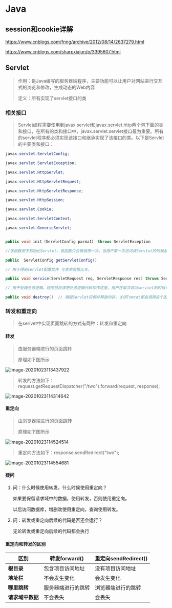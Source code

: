 # Java

## session和cookie详解

https://www.cnblogs.com/fnng/archive/2012/08/14/2637279.html

https://www.cnblogs.com/sharpxiajun/p/3395607.html

## Servlet

> 作用：是Java编写的服务器端程序，主要功能可以让用户对网站进行交互式的浏览和修改，生成动态的Web内容
>
> 定义：所有实现了servlet接口的类

### 相关接口

>   Servlet编程需要使用到javax.servlet和javax.servlet.http两个包下面的类和接口，在所有的类和接口中，javax.servlet.servlet接口最为重要。所有的servlet程序都必须实现该接口和继承实现了该接口的类。以下是Servlet的主要类和接口：

```java
javax.servlet.ServletConfig;

javax.servlet.ServletException;

javax.servlet.HttpServlet;

javax.servlet.HttpServletRequest;

javax.servlet.HttpServletResponse;

javax.servlet.HttpSession;

javax.servlet.Cookie;

javax.servlet.ServletContext;

javax.servlet.GenericServlet;


public void init（ServletConfig parma1） throws ServletException

//该函数用于初始化Servlet，该函数只会被调用一次，当用户第一次访问该Servlet的时候被调用

public  ServletConfig getServletConfig()   

// 用于得到servlet配置文件 与生命周期无关。

public void service(ServletRequest req, ServletResponse res) throws ServletException, IOException

// 用于处理业务逻辑，程序员应该吧业务逻辑代码写作这里。用户在每次访问servlet的时候都会被调用，ServletRequest对象用于获得客户端信息，ServletResponse对象用于向客户端（浏览器）返回信息

public void destroy()  // 销毁Servlet实例并释放内存，关闭Tomcat都会调用这个函数。
```



### 转发和重定向

> 在serlvet中实现页面跳转的方式有两种：转发和重定向

#### 转发

> 由服务器端进行的页面跳转
>
> 原理如下图所示

![image-20201023113437922](F:\Other\Typora\Image\image-20201023113437922.png)

> 转发的方法如下：request.getRequestDispatcher("/two").forward(request, response);

![image-20201023114314642](F:\Other\Typora\Image\image-20201023114314642.png)

#### 重定向

> 由浏览器端进行的页面跳转
>
> 原理如下图所示

![image-20201023114524514](F:\Other\Typora\Image\image-20201023114524514.png)

> 重定向方法如下：response.sendRedirect("two");

![image-20201023114554681](F:\Other\Typora\Image\image-20201023114554681.png)

#### 疑问

1. 问：什么时候使用转发，什么时候使用重定向？

   如果要保留请求域中的数据，使用转发，否则使用重定向。

   以后访问数据库，增删改使用重定向，查询使用转发。

2. 问：转发或重定向后续的代码是否还会运行？

   无论转发或重定向后续的代码都会执行

#### 重定向和转发的区别

| **区别**         | **转发forward()**  | **重定向sendRedirect()** |
| ---------------- | ------------------ | ------------------------ |
| **根目录**       | 包含项目访问地址   | 没有项目访问地址         |
| **地址栏**       | 不会发生变化       | 会发生变化               |
| **哪里跳转**     | 服务器端进行的跳转 | 浏览器端进行的跳转       |
| **请求域中数据** | 不会丢失           | 会丢失                   |